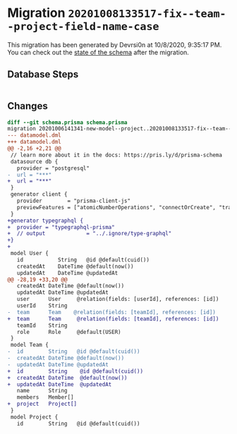# Migration `20201008133517-fix--team--project-field-name-case`

This migration has been generated by Devrsi0n at 10/8/2020, 9:35:17 PM.
You can check out the [state of the schema](./schema.prisma) after the migration.

## Database Steps

```sql

```

## Changes

```diff
diff --git schema.prisma schema.prisma
migration 20201006141341-new-model--project..20201008133517-fix--team--project-field-name-case
--- datamodel.dml
+++ datamodel.dml
@@ -2,16 +2,21 @@
 // learn more about it in the docs: https://pris.ly/d/prisma-schema
 datasource db {
   provider = "postgresql"
-  url = "***"
+  url = "***"
 }
 generator client {
   provider        = "prisma-client-js"
   previewFeatures = ["atomicNumberOperations", "connectOrCreate", "transactionApi"]
 }
+generator typegraphql {
+  provider = "typegraphql-prisma"
+  // output             = "../.ignore/type-graphql"
+}
+
 model User {
   id           String   @id @default(cuid())
   createdAt    DateTime @default(now())
   updatedAt    DateTime @updatedAt
@@ -28,19 +33,20 @@
   createdAt DateTime @default(now())
   updatedAt DateTime @updatedAt
   user      User     @relation(fields: [userId], references: [id])
   userId    String
-  team      Team    @relation(fields: [teamId], references: [id])
+  team      Team     @relation(fields: [teamId], references: [id])
   teamId    String
   role      Role     @default(USER)
 }
 model Team {
-  id        String   @id @default(cuid())
-  createdAt DateTime @default(now())
-  updatedAt DateTime @updatedAt
+  id        String    @id @default(cuid())
+  createdAt DateTime  @default(now())
+  updatedAt DateTime  @updatedAt
   name      String
   members   Member[]
+  project   Project[]
 }
 model Project {
   id        String   @id @default(cuid())
```
